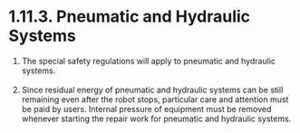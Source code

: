 ﻿# 1.11.3. Pneumatic and Hydraulic Systems

<ol style="list-style-type:decimal" start="1">
    <li>
      The special safety regulations will apply to pneumatic and hydraulic systems. 
    </li>	<br>
    <li>
      Since residual energy of pneumatic and hydraulic systems can be still remaining even after the robot stops, particular care and attention must be paid by users. Internal pressure of equipment must be removed whenever starting the repair work for pneumatic and hydraulic systems.  
    </li><br>
</ol>